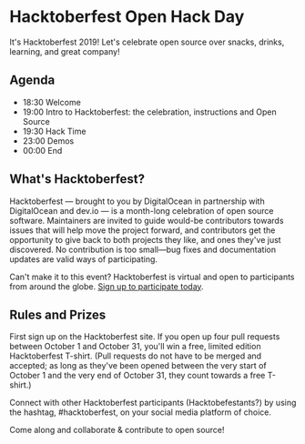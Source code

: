 # Hacktoberfest Open Hack Day

It's Hacktoberfest 2019! Let's celebrate open source over snacks, drinks, learning, and great company!

## Agenda

- 18:30 Welcome
- 19:00 Intro to Hacktoberfest: the celebration, instructions and Open Source
- 19:30 Hack Time
- 23:00 Demos
- 00:00 End

## What's Hacktoberfest?

Hacktoberfest — brought to you by DigitalOcean in partnership with DigitalOcean and dev.io — is a month-long celebration of open source software. Maintainers are invited to guide would-be contributors towards issues that will help move the project forward, and contributors get the opportunity to give back to both projects they like, and ones they've just discovered. No contribution is too small—bug fixes and documentation updates are valid ways of participating.

Can't make it to this event? Hacktoberfest is virtual and open to participants from around the globe. [Sign up to participate today](https://hacktoberfest.digitalocean.com/).

## Rules and Prizes

First sign up on the Hacktoberfest site. If you open up four pull requests between October 1 and October 31, you'll win a free, limited edition Hacktoberfest T-shirt. (Pull requests do not have to be merged and accepted; as long as they've been opened between the very start of October 1 and the very end of October 31, they count towards a free T-shirt.)
  
Connect with other Hacktoberfest participants (Hacktobefestants?) by using the hashtag, #hacktoberfest, on your social media platform of choice.

Come along and collaborate & contribute to open source!
